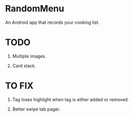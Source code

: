 # RandomMenu
An Android app that records your cooking list.

# TODO
1. Multiple images.

2. Card stack.

# TO FIX
1. Tag loses highlight when tag is either added or removed.

2. Better swipe tab pager.